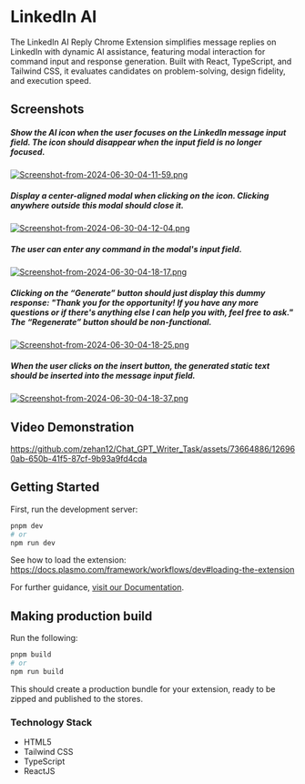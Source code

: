 # LinkedIn AI

The LinkedIn AI Reply Chrome Extension simplifies message replies on LinkedIn with dynamic AI assistance, featuring modal interaction for command input and response generation. Built with React, TypeScript, and Tailwind CSS, it evaluates candidates on problem-solving, design fidelity, and execution speed.

## Screenshots

 ##### Show the AI icon when the user focuses on the LinkedIn message input field. The icon should disappear when the input field is no longer focused.
[![Screenshot-from-2024-06-30-04-11-59.png](https://i.postimg.cc/NffCnpFq/Screenshot-from-2024-06-30-04-11-59.png)](https://postimg.cc/V5pFr9XD)

##### Display a center-aligned modal when clicking on the icon. Clicking anywhere outside this modal should close it.
[![Screenshot-from-2024-06-30-04-12-04.png](https://i.postimg.cc/pL30pvZR/Screenshot-from-2024-06-30-04-12-04.png)](https://postimg.cc/DSdQMtHM)

##### The user can enter any command in the modal's input field.
[![Screenshot-from-2024-06-30-04-18-17.png](https://i.postimg.cc/wj1fqMDw/Screenshot-from-2024-06-30-04-18-17.png)](https://postimg.cc/9Djt1W89)

#####  Clicking on the “Generate” button should just display this dummy response: "Thank you for the opportunity! If you have any more questions or if there's anything else I can help you with, feel free to ask." The “Regenerate” button should be non-functional.
[![Screenshot-from-2024-06-30-04-18-25.png](https://i.postimg.cc/sXrw4JqL/Screenshot-from-2024-06-30-04-18-25.png)](https://postimg.cc/2q0Qznzd)

 ##### When the user clicks on the insert button, the generated static text should be inserted into the message input field.
[![Screenshot-from-2024-06-30-04-18-37.png](https://i.postimg.cc/Kjcfd8Zr/Screenshot-from-2024-06-30-04-18-37.png)](https://postimg.cc/sQ85WyGv)

## Video Demonstration
https://github.com/zehan12/Chat_GPT_Writer_Task/assets/73664886/126960ab-650b-41f5-87cf-9b93a9fd4cda

## Getting Started

First, run the development server:

```bash
pnpm dev
# or
npm run dev
```

See how to load the extension: https://docs.plasmo.com/framework/workflows/dev#loading-the-extension

For further guidance, [visit our Documentation](https://docs.plasmo.com/).


## Making production build

Run the following:

```bash
pnpm build
# or
npm run build
```

This should create a production bundle for your extension, ready to be zipped and published to the stores.

### Technology Stack

* HTML5
* Tailwind CSS
* TypeScript
* ReactJS
